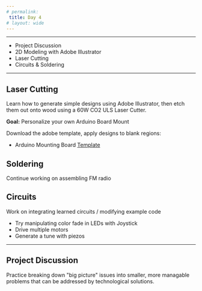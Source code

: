 ```yaml
---
# permalink: 
 title: Day 4
# layout: wide
---
```

---------------------

- Project Discussion
- 2D Modeling with Adobe Illustrator
- Laser Cutting
- Circuits & Soldering

---------------------

## Laser Cutting 

Learn how to generate simple designs using Adobe Illustrator, 
then etch them out onto wood using a 60W CO2 ULS Laser Cutter.

 __Goal:__ Personalize your own Arduino Board Mount

Download the adobe template, apply designs to blank regions:
- Arduino Mounting Board [Template](/assets/images/boardtemp.)

## Soldering

Continue working on assembling FM radio

## Circuits

Work on integrating learned circuits / modifying example code
 - Try manipulating color fade in LEDs with Joystick
 - Drive multiple motors
 - Generate a tune with piezos
 
------------------------

## Project Discussion

Practice breaking down "big picture" issues into smaller, more managable problems that can be addressed by technological solutions.